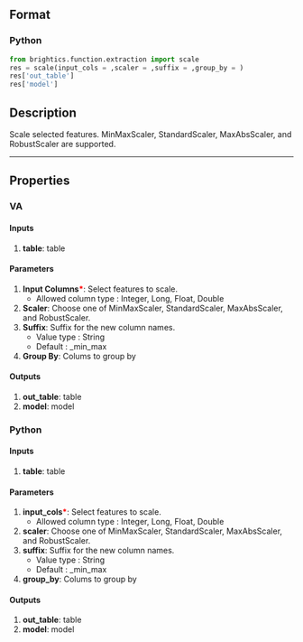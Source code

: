 ## Format
### Python
```python
from brightics.function.extraction import scale
res = scale(input_cols = ,scaler = ,suffix = ,group_by = )
res['out_table']
res['model']
```

## Description
Scale selected features. MinMaxScaler, StandardScaler, MaxAbsScaler, and RobustScaler are supported.

---

## Properties
### VA
#### Inputs
1. **table**: table

#### Parameters
1. **Input Columns**<b style="color:red">*</b>: Select features to scale.
   - Allowed column type : Integer, Long, Float, Double
2. **Scaler**: Choose one of MinMaxScaler, StandardScaler, MaxAbsScaler, and RobustScaler.
3. **Suffix**: Suffix for the new column names.
   - Value type : String
   - Default : _min_max
4. **Group By**: Colums to group by

#### Outputs
1. **out_table**: table
2. **model**: model

### Python
#### Inputs
1. **table**: table

#### Parameters
1. **input_cols**<b style="color:red">*</b>: Select features to scale.
   - Allowed column type : Integer, Long, Float, Double
2. **scaler**: Choose one of MinMaxScaler, StandardScaler, MaxAbsScaler, and RobustScaler.
3. **suffix**: Suffix for the new column names.
   - Value type : String
   - Default : _min_max
4. **group_by**: Colums to group by

#### Outputs
1. **out_table**: table
2. **model**: model

